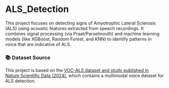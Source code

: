 # ALS_Detection
This project focuses on detecting signs of Amyotrophic Lateral Sclerosis (ALS) using acoustic features extracted from speech recordings. It combines signal processing (via Praat/Parselmouth) and machine learning models (like XGBoost, Random Forest, and KNN) to identify patterns in voice that are indicative of ALS.
### 📚 Dataset Source
This project is based on the [VOC-ALS dataset and study published in Nature Scientific Data (2024)](https://www.nature.com/articles/s41597-024-03597-2), which contains a multimodal voice dataset for ALS detection.
